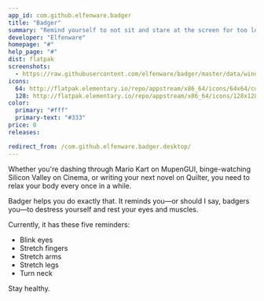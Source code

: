 ```yaml
---
app_id: com.github.elfenware.badger
title: "Badger"
summary: "Remind yourself to not sit and stare at the screen for too long"
developer: "Elfenware"
homepage: "#"
help_page: "#"
dist: flatpak
screenshots:
  - https://raw.githubusercontent.com/elfenware/badger/master/data/window-screenshot.png
icons:
  64: http://flatpak.elementary.io/repo/appstream/x86_64/icons/64x64/com.github.elfenware.badger.png
  128: http://flatpak.elementary.io/repo/appstream/x86_64/icons/128x128/com.github.elfenware.badger.png
color:
  primary: "#fff"
  primary-text: "#333"
price: 0
releases:

redirect_from: /com.github.elfenware.badger.desktop/
---
```


<p>Whether you're dashing through Mario Kart on MupenGUI, binge-watching Silicon Valley on Cinema, or writing your next novel on Quilter, you need to relax your body every once in a while.</p>
<p>Badger helps you do exactly that. It reminds you—or should I say, badgers you—to destress yourself and rest your eyes and muscles.</p>
<p>Currently, it has these five reminders:</p>
<ul>
<li>Blink eyes</li>
<li>Stretch fingers</li>
<li>Stretch arms</li>
<li>Stretch legs</li>
<li>Turn neck</li>
</ul>
<p>Stay healthy.</p>
